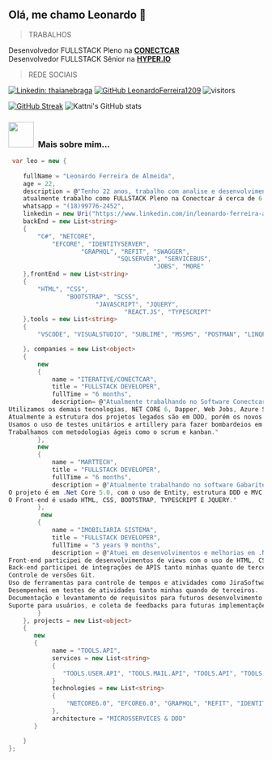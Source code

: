 <h2> Olá, me chamo Leonardo 👋</h2>

> TRABALHOS

<p>
   Desenvolvedor FULLSTACK Pleno na <a href="https://www.conectcar.com/"><b>CONECTCAR</b></a>
   </br>
   Desenvolvedor FULLSTACK Sênior na <a href="https://hyper.io/"><b>HYPER.IO</b></a>
</p>


> REDE SOCIAIS

[![Linkedin: thaianebraga](https://img.shields.io/badge/-leonardoalmeida-blue?style=flat-square&logo=Linkedin&logoColor=white&link=https://www.linkedin.com/in/leonardo-ferreira-almeida1209/)](https://www.linkedin.com/in/leonardo-ferreira-almeida1209/)
[![GitHub LeonardoFerreira1209](https://img.shields.io/github/followers/LeonardoFerreira1209?label=follow&style=social)](https://github.com/LeonardoFerreira1209)
![visitors](https://visitor-badge.glitch.me/badge?page_id=LeonardoFerreira1209.pag&left_color=blue&right_color=blue)


[![GitHub Streak](https://github-readme-streak-stats.herokuapp.com/?user=LeonardoFerreira1209&theme=tokyonight)](https://git.io/streak-stats)
![Kattni's GitHub stats](https://github-readme-stats.vercel.app/api?username=LeonardoFerreira1209&theme=blueberry&show_icons=true)

### <img src="https://i.pinimg.com/originals/1c/37/e3/1c37e3a017e70bc936da000edefabb1f.gif" width="50">&ensp;Mais sobre mim...

```c#
 var leo = new {
      
    fullName = "Leonardo Ferreira de Almeida",
    age = 22,
    description = @"Tenho 22 anos, trabalho com analise e desenvolvimento de software a quase 5 anos, 
    atualmente trabalho como FULLSTACK Pleno na Conectcar á cerca de 6 meses.",
    whatsapp = "(18)99776-2452",
    linkedin = new Uri("https://www.linkedin.com/in/leonardo-ferreira-almeida1209/"),
    backEnd = new List<string>
    {
        "C#", "NETCORE", 
            "EFCORE", "IDENTITYSERVER", 
                    "GRAPHQL", "REFIT", "SWAGGER",
                              "SQLSERVER", "SERVICEBUS", 
                                        "JOBS", "MORE"
    },frontEnd = new List<string>
    {
        "HTML", "CSS",
                "BOOTSTRAP", "SCSS",
                        "JAVASCRIPT", "JQUERY",
                                "REACT.JS", "TYPESCRIPT"
    },tools = new List<string>
    {
        "VSCODE", "VISUALSTUDIO", "SUBLIME", "MSSMS", "POSTMAN", "LINQPAD",

    }, companies = new List<object>
    {
        new 
        {
            name = "ITERATIVE/CONECTCAR",
            title = "FULLSTACK DEVELOPER",
            fullTime = "6 months",
            description= @"Atualmente trabalhando no Software Conectcar na squad de estacionamento.
Utilizamos os demais tecnologias, NET CORE 6, Dapper, Web Jobs, Azure Service Bus, SQL Server, Kubernetes e outras.
Atualmente a estrutura dos projetos legados são em DDD, porém os novos já são na arquitetura microservices e os legados já estão sendo disseminados para a tal arquitetura.
Usamos o uso de testes unitários e artillery para fazer bombardeios em APIS e testar sua integridade.
Trabalhamos com metodologias ágeis como o scrum e kanban."
        },
        new
        {
            name = "MARTTECH",
            title = "FULLSTACK DEVELOPER",
            fullTime = "6 months",
            description = @"Atualmente trabalhando no software Gabaritech. (Software desenvolvido para auxiliar escolas e professores).
O projeto é em .Net Core 5.0, com o uso de Entity, estrutura DDD e MVC e uso do GraphQL para consultas e inserções.
O Front-end é usado HTML, CSS, BOOTSTRAP, TYPESCRIPT E JQUERY."
        },
         new
        {
            name = "IMOBILIARIA SISTEMA",
            title = "FULLSTACK DEVELOPER",
            fullTime = "3 years 9 months",
            description = @"Atuei em desenvolvimentos e melhorias em .NET Framework & .NET, O desenvolvimento contava com o padrão MVC & Modelagem DDD.
Front-end participei de desenvolvimentos de views com o uso de HTML, CSS, BOOTSTRAP & JQUERY. Desde formulários padrões a telas mais complexas. 
Back-end participei de integrações de APIS tanto minhas quanto de terceiros. Criação de Crud's, E métodos mais complexos, Sempre prezando manter um código limpo e legível, usando as Ferramentas como .NET, Net Framework, Entity Framework, MySQL, Postman & Swagger.
Controle de versões Git.
Uso de ferramentas para controle de tempos e atividades como JiraSoftware e métodos de kanban.
Desempenhei em testes de atividades tanto minhas quando de terceiros.
Documentação e levantamento de requisitos para futuros desenvolvimento e soluções de problemas.
Suporte para usuários, e coleta de feedbacks para futuras implementações e melhorias."
        }
    }, projects = new List<object>
    {
       new
       {
            name = "TOOLS.API",
            services = new List<string> 
            {
               "TOOLS.USER.API", "TOOLS.MAIL.API", "TOOLS.API", "TOOLS.WEB"
            }
            technologies = new List<string> 
            {
                "NETCORE6.0", "EFCORE6.0", "GRAPHQL", "REFIT", "IDENTITYSERVER", "SWAGGER.API", "SQLSERVER", "SERILOG", "AZURE PIPELINES", "REACT.JS", "MORE"
            },
            architecture = "MICROSSERVICES & DDD"
       }

    }
};

```

